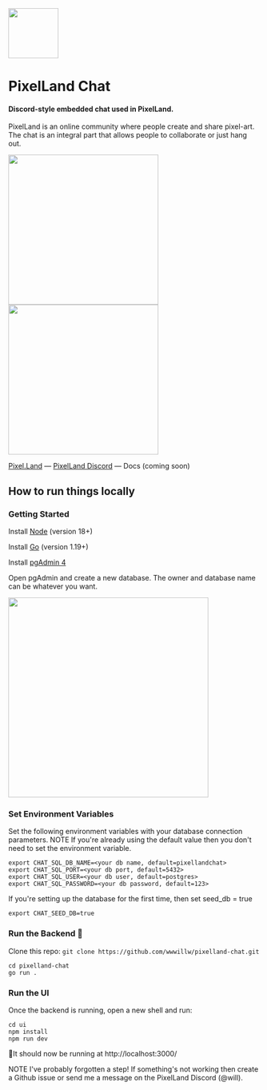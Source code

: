 <img src="https://storage.googleapis.com/pixelland-public/pixelland-chat-readme/logo.png" width="100" />

# PixelLand Chat

#### Discord-style embedded chat used in PixelLand.

PixelLand is an online community where people create and share pixel-art. The chat is an integral part that allows people to collaborate or just hang out.

<p float="left" >
<img src="https://storage.googleapis.com/pixelland-public/pixelland-chat-readme/chat_view.png" width="300" />
<img src="https://storage.googleapis.com/pixelland-public/pixelland-chat-readme/chat_general_view.png" width="300" />
</p>

[Pixel.Land](https://pixel.land) &mdash;
[PixelLand Discord](https://discord.gg/qgJPrdDXYg) &mdash;
Docs (coming soon)

## How to run things locally

### Getting Started

Install [Node](https://nodejs.org/en/download) (version 18+)

Install [Go](https://go.dev/doc/install) (version 1.19+)

Install [pgAdmin 4](https://www.pgadmin.org/download/)

Open pgAdmin and create a new database. The owner and database name can be whatever you want.

<img src="https://storage.googleapis.com/pixelland-public/pixelland-chat-readme/create_db.png" width="400" />

### Set Environment Variables

Set the following environment variables with your database connection parameters. NOTE If you're already using the default value then you don't need to set the environment variable.

    export CHAT_SQL_DB_NAME=<your db name, default=pixellandchat>
    export CHAT_SQL_PORT=<your db port, default=5432>
    export CHAT_SQL_USER=<your db user, default=postgres>
    export CHAT_SQL_PASSWORD=<your db password, default=123>

If you're setting up the database for the first time, then set seed_db = true

    export CHAT_SEED_DB=true

### Run the Backend 🤞

Clone this repo: `git clone https://github.com/wwwillw/pixelland-chat.git`

    cd pixelland-chat
    go run .

### Run the UI

Once the backend is running, open a new shell and run:

    cd ui
    npm install
    npm run dev

🏃It should now be running at http://localhost:3000/

NOTE I've probably forgotten a step! If something's not working then create a Github issue or send me a message on the PixelLand Discord (@will).

